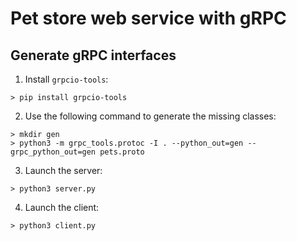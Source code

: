 # Pet store web service with gRPC

## Generate gRPC interfaces

1. Install `grpcio-tools`:
```console
> pip install grpcio-tools
```

2. Use the following command to generate the missing classes:
```console
> mkdir gen
> python3 -m grpc_tools.protoc -I . --python_out=gen --grpc_python_out=gen pets.proto
```

3. Launch the server:
```console
> python3 server.py
```

4. Launch the client:
```console
> python3 client.py
```